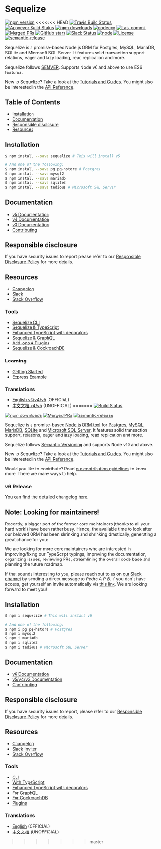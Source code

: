 # Sequelize

[![npm version](https://badgen.net/npm/v/sequelize)](https://www.npmjs.com/package/sequelize)
<<<<<<< HEAD
[![Travis Build Status](https://badgen.net/travis/sequelize/sequelize?icon=travis)](https://travis-ci.org/sequelize/sequelize)
[![Appveyor Build Status](https://ci.appveyor.com/api/projects/status/9l1ypgwsp5ij46m3/branch/master?svg=true)](https://ci.appveyor.com/project/sushantdhiman/sequelize/branch/master)
[![npm downloads](https://badgen.net/npm/dm/sequelize)](https://www.npmjs.com/package/sequelize)
[![codecov](https://badgen.net/codecov/c/github/sequelize/sequelize?icon=codecov)](https://codecov.io/gh/sequelize/sequelize)
[![Last commit](https://badgen.net/github/last-commit/sequelize/sequelize)](https://github.com/sequelize/sequelize)
[![Merged PRs](https://badgen.net/github/merged-prs/sequelize/sequelize)](https://github.com/sequelize/sequelize)
[![GitHub stars](https://badgen.net/github/stars/sequelize/sequelize)](https://github.com/sequelize/sequelize)
[![Slack Status](https://sequelize-slack.herokuapp.com/badge.svg)](http://sequelize-slack.herokuapp.com/)
[![node](https://badgen.net/npm/node/sequelize)](https://www.npmjs.com/package/sequelize)
[![License](https://badgen.net/github/license/sequelize/sequelize)](https://github.com/sequelize/sequelize/blob/master/LICENSE)
[![semantic-release](https://img.shields.io/badge/%20%20%F0%9F%93%A6%F0%9F%9A%80-semantic--release-e10079.svg)](https://github.com/semantic-release/semantic-release)

Sequelize is a promise-based Node.js ORM for Postgres, MySQL, MariaDB, SQLite and Microsoft SQL Server. It features solid transaction support, relations, eager and lazy loading, read replication and more.

Sequelize follows [SEMVER](http://semver.org). Supports Node v6 and above to use ES6 features.

New to Sequelize? Take a look at the [Tutorials and Guides](https://sequelize.org/master). You might also be interested in the [API Reference](https://sequelize.org/master/identifiers).

## Table of Contents
- [Installation](#installation)
- [Documentation](#documentation)
- [Responsible disclosure](#responsible-disclosure)
- [Resources](#resources)

## Installation

```bash
$ npm install --save sequelize # This will install v5

# And one of the following:
$ npm install --save pg pg-hstore # Postgres
$ npm install --save mysql2
$ npm install --save mariadb
$ npm install --save sqlite3
$ npm install --save tedious # Microsoft SQL Server
```

## Documentation
- [v5 Documentation](https://sequelize.org/master)
- [v4 Documentation](https://sequelize.org/v4)
- [v3 Documentation](https://sequelize.org/v3)
- [Contributing](https://github.com/sequelize/sequelize/blob/master/CONTRIBUTING.md)

## Responsible disclosure
If you have security issues to report please refer to our [Responsible Disclosure Policy](./SECURITY.md) for more details.

## Resources
- [Changelog](https://github.com/sequelize/sequelize/releases)
- [Slack](http://sequelize-slack.herokuapp.com/)
- [Stack Overflow](https://stackoverflow.com/questions/tagged/sequelize.js)

### Tools
- [Sequelize CLI](https://github.com/sequelize/cli)
- [Sequelize & TypeScript](https://sequelize.org/master/manual/typescript.html)
- [Enhanced TypeScript with decorators](https://github.com/RobinBuschmann/sequelize-typescript)
- [Sequelize & GraphQL](https://github.com/mickhansen/graphql-sequelize)
- [Add-ons & Plugins](https://sequelize.org/master/manual/resources.html)
- [Sequelize & CockroachDB](https://github.com/cockroachdb/sequelize-cockroachdb)

### Learning
- [Getting Started](https://sequelize.org/master/manual/getting-started)
- [Express Example](https://github.com/sequelize/express-example)

### Translations
- [English v3/v4/v5](https://sequelize.org) (OFFICIAL)
- [中文文档 v4/v5](https://github.com/demopark/sequelize-docs-Zh-CN) (UNOFFICIAL)
=======
[![Build Status](https://github.com/sequelize/sequelize/workflows/CI/badge.svg)](https://github.com/sequelize/sequelize/actions?query=workflow%3ACI)
<!-- [![codecov](https://badgen.net/codecov/c/github/sequelize/sequelize/main?icon=codecov)](https://codecov.io/gh/sequelize/sequelize) -->
[![npm downloads](https://badgen.net/npm/dm/sequelize)](https://www.npmjs.com/package/sequelize)
[![Merged PRs](https://badgen.net/github/merged-prs/sequelize/sequelize)](https://github.com/sequelize/sequelize)
[![semantic-release](https://img.shields.io/badge/%20%20%F0%9F%93%A6%F0%9F%9A%80-semantic--release-e10079.svg)](https://github.com/semantic-release/semantic-release)

Sequelize is a promise-based [Node.js](https://nodejs.org/en/about/) [ORM tool](https://en.wikipedia.org/wiki/Object-relational_mapping) for [Postgres](https://en.wikipedia.org/wiki/PostgreSQL), [MySQL](https://en.wikipedia.org/wiki/MySQL), [MariaDB](https://en.wikipedia.org/wiki/MariaDB), [SQLite](https://en.wikipedia.org/wiki/SQLite) and [Microsoft SQL Server](https://en.wikipedia.org/wiki/Microsoft_SQL_Server). It features solid transaction support, relations, eager and lazy loading, read replication and more.

Sequelize follows [Semantic Versioning](http://semver.org) and supports Node v10 and above.

New to Sequelize? Take a look at the [Tutorials and Guides](https://sequelize.org/master). You might also be interested in the [API Reference](https://sequelize.org/master/identifiers).

Would you like to contribute? Read [our contribution guidelines](https://github.com/sequelize/sequelize/blob/main/CONTRIBUTING.md) to know more. There are many ways to help.

### v6 Release

You can find the detailed changelog [here](https://github.com/sequelize/sequelize/blob/main/docs/manual/other-topics/upgrade-to-v6.md).

## Note: Looking for maintainers!

Recently, a bigger part of the former core maintainers (thanks to all your hard work!) have been rather busy. Hence, the available time to look after our beloved ORM has been shrinking and shrinking drastically, generating a great chance for you:

We are looking for more core maintainers who are interested in improving/fixing our TypeScript typings, improving the documentation, organizing issues, reviewing PRs, streamlining the overall code base and planning the future roadmap.

If that sounds interesting to you, please reach out to us on [our Slack channel](https://sequelize.slack.com/) by sending a direct message to *Pedro A P B*. If you don't have access, get yourself an invite automatically via [this link](http://sequelize-slack.herokuapp.com/). We are looking forward to meet you!

## Installation

```sh
$ npm i sequelize # This will install v6

# And one of the following:
$ npm i pg pg-hstore # Postgres
$ npm i mysql2
$ npm i mariadb
$ npm i sqlite3
$ npm i tedious # Microsoft SQL Server
```

## Documentation

- [v6 Documentation](https://sequelize.org/master)
- [v5/v4/v3 Documentation](https://sequelize.org)
- [Contributing](https://github.com/sequelize/sequelize/blob/main/CONTRIBUTING.md)

## Responsible disclosure

If you have security issues to report, please refer to our [Responsible Disclosure Policy](https://github.com/sequelize/sequelize/blob/main/SECURITY.md) for more details.

## Resources

- [Changelog](https://github.com/sequelize/sequelize/releases)
- [Slack Inviter](http://sequelize-slack.herokuapp.com/)
- [Stack Overflow](https://stackoverflow.com/questions/tagged/sequelize.js)

### Tools

- [CLI](https://github.com/sequelize/cli)
- [With TypeScript](https://sequelize.org/master/manual/typescript.html)
- [Enhanced TypeScript with decorators](https://github.com/RobinBuschmann/sequelize-typescript)
- [For GraphQL](https://github.com/mickhansen/graphql-sequelize)
- [For CockroachDB](https://github.com/cockroachdb/sequelize-cockroachdb)
- [Plugins](https://sequelize.org/master/manual/resources.html)

### Translations

- [English](https://sequelize.org/master) (OFFICIAL)
- [中文文档](https://github.com/demopark/sequelize-docs-Zh-CN) (UNOFFICIAL)
>>>>>>> master
